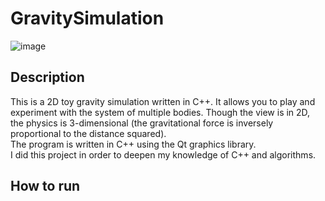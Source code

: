 # GravitySimulation

![image](https://user-images.githubusercontent.com/93164951/230933019-3bbbf7e1-2ffd-42c7-a078-bec48ad7a6f8.png)

## Description
This is a 2D toy gravity simulation written in C++. It allows you to play and experiment with the system of multiple bodies. Though the view is in 2D, the physics is 3-dimensional (the gravitational force is inversely proportional to the distance squared). <br />
The program is written in C++ using the Qt graphics library.<br />
I did this project in order to deepen my knowledge of C++ and algorithms.

## How to run
